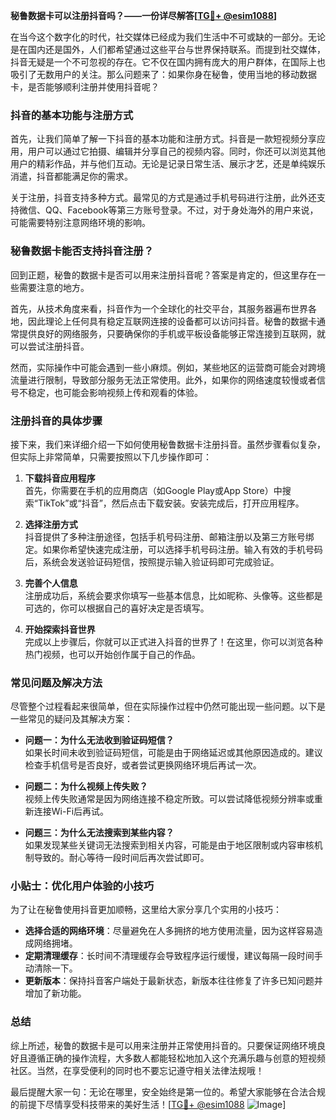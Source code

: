 **秘鲁数据卡可以注册抖音吗？——一份详尽解答[[TG💪+ @esim1088](https://t.me/s/esim1088)]**

在当今这个数字化的时代，社交媒体已经成为我们生活中不可或缺的一部分。无论是在国内还是国外，人们都希望通过这些平台与世界保持联系。而提到社交媒体，抖音无疑是一个不可忽视的存在。它不仅在国内拥有庞大的用户群体，在国际上也吸引了无数用户的关注。那么问题来了：如果你身在秘鲁，使用当地的移动数据卡，是否能够顺利注册并使用抖音呢？

### 抖音的基本功能与注册方式

首先，让我们简单了解一下抖音的基本功能和注册方式。抖音是一款短视频分享应用，用户可以通过它拍摄、编辑并分享自己的视频内容。同时，你还可以浏览其他用户的精彩作品，并与他们互动。无论是记录日常生活、展示才艺，还是单纯娱乐消遣，抖音都能满足你的需求。

关于注册，抖音支持多种方式。最常见的方式是通过手机号码进行注册，此外还支持微信、QQ、Facebook等第三方账号登录。不过，对于身处海外的用户来说，可能需要特别注意网络环境的影响。

### 秘鲁数据卡能否支持抖音注册？

回到正题，秘鲁的数据卡是否可以用来注册抖音呢？答案是肯定的，但这里存在一些需要注意的地方。

首先，从技术角度来看，抖音作为一个全球化的社交平台，其服务器遍布世界各地，因此理论上任何具有稳定互联网连接的设备都可以访问抖音。秘鲁的数据卡通常提供良好的网络服务，只要确保你的手机或平板设备能够正常连接到互联网，就可以尝试注册抖音。

然而，实际操作中可能会遇到一些小麻烦。例如，某些地区的运营商可能会对跨境流量进行限制，导致部分服务无法正常使用。此外，如果你的网络速度较慢或者信号不稳定，也可能会影响视频上传和观看的体验。

### 注册抖音的具体步骤

接下来，我们来详细介绍一下如何使用秘鲁数据卡注册抖音。虽然步骤看似复杂，但实际上非常简单，只需要按照以下几步操作即可：

1. **下载抖音应用程序**  
   首先，你需要在手机的应用商店（如Google Play或App Store）中搜索“TikTok”或“抖音”，然后点击下载安装。安装完成后，打开应用程序。

2. **选择注册方式**  
   抖音提供了多种注册途径，包括手机号码注册、邮箱注册以及第三方账号绑定。如果你希望快速完成注册，可以选择手机号码注册。输入有效的手机号码后，系统会发送验证码短信，按照提示输入验证码即可完成验证。

3. **完善个人信息**  
   注册成功后，系统会要求你填写一些基本信息，比如昵称、头像等。这些都是可选的，你可以根据自己的喜好决定是否填写。

4. **开始探索抖音世界**  
   完成以上步骤后，你就可以正式进入抖音的世界了！在这里，你可以浏览各种热门视频，也可以开始创作属于自己的作品。

### 常见问题及解决方法

尽管整个过程看起来很简单，但在实际操作过程中仍然可能出现一些问题。以下是一些常见的疑问及其解决方案：

- **问题一：为什么无法收到验证码短信？**  
  如果长时间未收到验证码短信，可能是由于网络延迟或其他原因造成的。建议检查手机信号是否良好，或者尝试更换网络环境后再试一次。

- **问题二：为什么视频上传失败？**  
  视频上传失败通常是因为网络连接不稳定所致。可以尝试降低视频分辨率或重新连接Wi-Fi后再试。

- **问题三：为什么无法搜索到某些内容？**  
  如果发现某些关键词无法搜索到相关内容，可能是由于地区限制或内容审核机制导致的。耐心等待一段时间后再次尝试即可。

### 小贴士：优化用户体验的小技巧

为了让在秘鲁使用抖音更加顺畅，这里给大家分享几个实用的小技巧：

- **选择合适的网络环境**：尽量避免在人多拥挤的地方使用流量，因为这样容易造成网络拥堵。
- **定期清理缓存**：长时间不清理缓存会导致程序运行缓慢，建议每隔一段时间手动清除一下。
- **更新版本**：保持抖音客户端处于最新状态，新版本往往修复了许多已知问题并增加了新功能。

### 总结

综上所述，秘鲁的数据卡是可以用来注册并正常使用抖音的。只要保证网络环境良好且遵循正确的操作流程，大多数人都能轻松地加入这个充满乐趣与创意的短视频社区。当然，在享受便利的同时也不要忘记遵守相关法律法规哦！

最后提醒大家一句：无论在哪里，安全始终是第一位的。希望大家能够在合法合规的前提下尽情享受科技带来的美好生活！[[TG💪+ @esim1088](https://t.me/s/esim1088) ![Image](https://i.postimg.cc/4NQfJmqS/Snipaste-2025-05-13-00-14-12.png)]